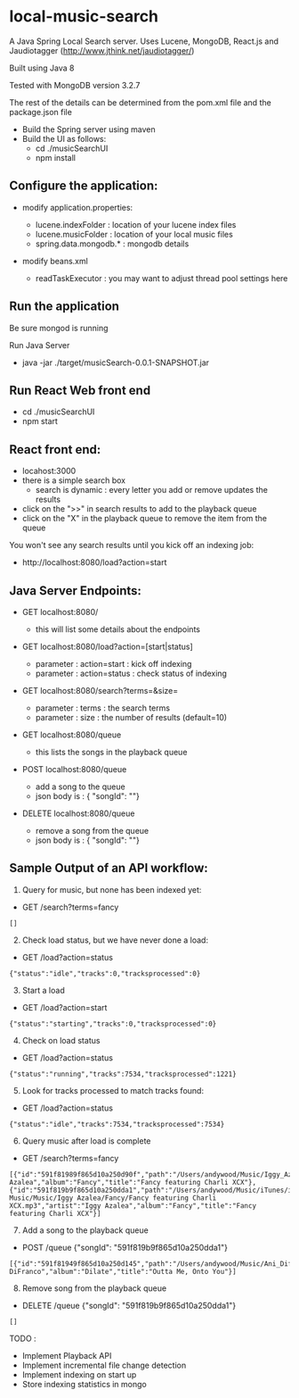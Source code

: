 # local-music-search

A Java Spring Local Search server.
Uses Lucene, MongoDB, React.js 
and Jaudiotagger (http://www.jthink.net/jaudiotagger/)

Built using Java 8

Tested with MongoDB version 3.2.7

The rest of the details can be determined from the pom.xml file
and the package.json file

* Build the Spring server using maven
* Build the UI as follows:
  * cd ./musicSearchUI
  * npm install

## Configure the application:
* modify application.properties:
  * lucene.indexFolder : location of your lucene index files
  * lucene.musicFolder : location of your local music files
  * spring.data.mongodb.* : mongodb details

* modify beans.xml
  * readTaskExecutor : you may want to adjust thread pool settings here

## Run the application

Be sure mongod is running

Run Java Server
* java -jar ./target/musicSearch-0.0.1-SNAPSHOT.jar

## Run React Web front end
* cd ./musicSearchUI
* npm start

## React front end:
* locahost:3000
* there is a simple search box
  * search is dynamic : every letter you add or remove updates the results
* click on the ">>" in search results to add to the playback queue
* click on the "X" in the playback queue to remove the item from the queue

You won't see any search results until you kick off an indexing job:
* http://localhost:8080/load?action=start

## Java Server Endpoints:
* GET localhost:8080/
  * this will list some details about the endpoints

* GET localhost:8080/load?action=[start|status]
  * parameter : action=start : kick off indexing
  * parameter : action=status : check status of indexing

* GET localhost:8080/search?terms=<terms>&size=<size>
  * parameter : terms : the search terms
  * parameter : size : the number of results (default=10)

* GET localhost:8080/queue
  * this lists the songs in the playback queue

* POST localhost:8080/queue
  * add a song to the queue
  * json body is : { "songId": "<song idi>"}

* DELETE localhost:8080/queue
  * remove a song from the queue
  * json body is : { "songId": "<song id>"}

## Sample Output of an API workflow:
1. Query for music, but none has been indexed yet:
* GET /search?terms=fancy
```
[]
```

2. Check load status, but we have never done a load:
* GET /load?action=status
```
{"status":"idle","tracks":0,"tracksprocessed":0}
```

3. Start a load
* GET /load?action=start
```
{"status":"starting","tracks":0,"tracksprocessed":0}
``` 

4. Check on load status
* GET /load?action=status
```
{"status":"running","tracks":7534,"tracksprocessed":1221}
```

5. Look for tracks processed to match tracks found:
* GET /load?action=status
```
{"status":"idle","tracks":7534,"tracksprocessed":7534}
```

6. Query music after load is complete
* GET /search?terms=fancy
```
[{"id":"591f81989f865d10a250d90f","path":"/Users/andywood/Music/Iggy_Azalea_Fancy_featuring_Charli_XCX.mp3","artist":"Iggy Azalea","album":"Fancy","title":"Fancy featuring Charli XCX"},{"id":"591f819b9f865d10a250dda1","path":"/Users/andywood/Music/iTunes/iTunes Music/Music/Iggy Azalea/Fancy/Fancy featuring Charli XCX.mp3","artist":"Iggy Azalea","album":"Fancy","title":"Fancy featuring Charli XCX"}]
```

7. Add a song to the playback queue
* POST /queue {"songId": "591f819b9f865d10a250dda1"}
```
[{"id":"591f81949f865d10a250d145","path":"/Users/andywood/Music/Ani_Difranco/Dilate/01_02_Outta_Me_Onto_You.m4a","artist":"Ani DiFranco","album":"Dilate","title":"Outta Me, Onto You"}]
```

8. Remove song from the playback queue
* DELETE /queue {"songId": "591f819b9f865d10a250dda1"}
```
[]
```

TODO : 
* Implement Playback API
* Implement incremental file change detection
* Implement indexing on start up
* Store indexing statistics in mongo

